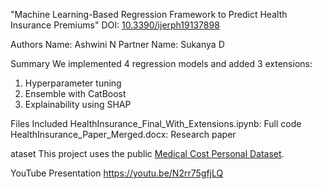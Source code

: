 "Machine Learning-Based Regression Framework to Predict Health Insurance Premiums" 
DOI: [10.3390/ijerph19137898](https://doi.org/10.3390/ijerph19137898)

Authors 
Name: Ashwini N
Partner Name: Sukanya D

Summary
We implemented 4 regression models and added 3 extensions:
1. Hyperparameter tuning
2. Ensemble with CatBoost
3. Explainability using SHAP

Files Included
HealthInsurance_Final_With_Extensions.ipynb: Full code
HealthInsurance_Paper_Merged.docx: Research paper

ataset
This project uses the public [Medical Cost Personal Dataset](https://www.kaggle.com/datasets/mirichoi0218/insurance).

YouTube Presentation
https://youtu.be/N2rr75gfjLQ



